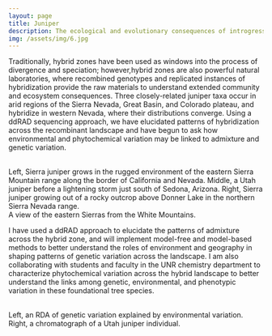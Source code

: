 ```yaml
---
layout: page
title: Juniper 
description: The ecological and evolutionary consequences of introgression among three juniper taxa in western Nevada 
img: /assets/img/6.jpg
---
```


Traditionally, hybrid zones have been used as windows into the process of divergence and speciation; however,hybrid zones are also powerful natural laboratories, where recombined genotypes and replicated instances of hybridization provide the raw materials to understand extended community and ecosystem consequences.
Three closely-related juniper taxa occur in arid regions of the Sierra Nevada, Great Basin, and Colorado plateau, and hybridize in western Nevada, where their distributions converge. 
Using a ddRAD sequencing approach, we have elucidated patterns of hybridization across the recombinant landscape and have begun to ask how environmental and phytochemical variation may be linked to admixture and genetic variation. 

<div class="img_row">
    <img class="col one left" src="{{ site.baseurl }}/assets/img/12.jpg" alt="" title="example image"/>
    <img class="col one left" src="{{ site.baseurl }}/assets/img/5.jpg" alt="" title="example image"/>
    <img class="col one left" src="{{ site.baseurl }}/assets/img/6.jpg" alt="" title="example image"/>
</div>
<div class="col three caption">
    Left, Sierra juniper grows in the rugged environment of the eastern Sierra Mountain range along the border of California and Nevada. 
    Middle, a Utah juniper before a lightening storm just south of Sedona, Arizona. 
    Right, Sierra juniper growing out of a rocky outcrop above Donner Lake in the northern Sierra Nevada range. 
</div>
<div class="img_row">
    <img class="col three left" src="{{ site.baseurl }}/assets/img/2.jpg" alt="" title="example image"/>
</div>
<div class="col three caption">
    A view of the eastern Sierras from the White Mountains. 
</div>

I have used a ddRAD approach to elucidate the patterns of admixture across the hybrid zone, and will implement model-free and model-based methods to better understand the roles of environment and geography in shaping patterns of genetic variation across the landscape. 
I am also collaborating with students and faculty in the UNR chemistry department to characterize phytochemical variation across the hybrid landscape to better understand the links among genetic, environmental, and phenotypic variation in these foundational tree species. 

<div class="img_row">
    <img class="col two left" src="{{ site.baseurl }}/assets/img/PCA_ConditionedAncestry_forZach.png" alt="" title="example image"/>
    <img class="col one left" src="{{ site.baseurl }}/assets/img/chrom.png" alt="" title="example image"/>
</div>
<div class="col three caption">
    Left, an RDA of genetic variation explained by environmental variation. Right, a chromatograph of a Utah juniper individual. 
</div>


<br/><br/>


